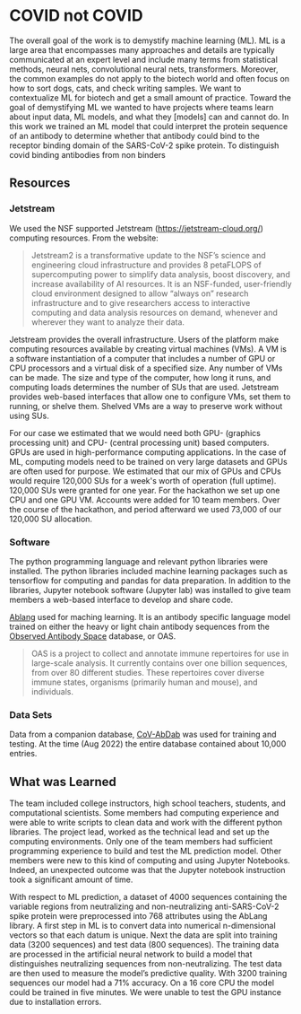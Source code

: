 # COVID not COVID

The overall goal of the work is to demystify machine learning (ML). ML is a large area that encompasses many approaches and details are typically communicated at an expert level and include many terms from statistical methods, neural nets, convolutional neural nets, transformers.  Moreover, the common examples do not apply to the biotech world and often focus on how to sort dogs, cats, and check writing samples. We want to contextualize ML for biotech and get a small amount of practice. Toward the goal of demystifying ML we wanted to have projects where teams learn about input data, ML models, and what they [models] can and cannot do. In this work we trained an ML model that could interpret the protein sequence of an antibody to determine whether that antibody could bind to the receptor binding domain of the SARS-CoV-2 spike protein. To distinguish covid binding antibodies from non binders

## Resources
### Jetstream
We used the NSF supported Jetstream (https://jetstream-cloud.org/) computing resources. From the website: 
> Jetstream2 is a transformative update to the NSF’s science and engineering cloud infrastructure and provides 8 petaFLOPS of supercomputing power to simplify data analysis, boost discovery, and increase availability of AI resources. It is an NSF-funded, user-friendly cloud environment designed to allow “always on” research infrastructure and to give researchers access to interactive computing and data analysis resources on demand, whenever and wherever they want to analyze their data.

Jetstream provides the overall infrastructure. Users of the platform make computing resources available by creating virtual machines (VMs). A VM is a software instantiation of a computer that includes a number of GPU or CPU processors and a virtual disk of a specified size. Any number of VMs can be made. The size and type of the computer, how long it runs, and computing loads determines the number of SUs that are used. Jetstream provides web-based interfaces that allow one to configure VMs, set them to running, or shelve them. Shelved VMs are a way to preserve work without using SUs. 

For our case we estimated that we would need both GPU- (graphics processing unit) and CPU- (central processing unit) based computers. GPUs are used in high-performance computing applications. In the case of ML, computing models need to be trained on very large datasets and GPUs are often used for purpose. We estimated that our mix of GPUs and CPUs would require 120,000 SUs for a week's worth of operation (full uptime). 120,000 SUs were granted for one year. For the hackathon we set up one CPU and one GPU VM. Accounts were added for 10 team members. Over the course of the hackathon, and period afterward we used 73,000 of our 120,000 SU allocation.  

### Software
The python programming language and relevant python libraries were installed. The python libraries included machine learning packages such as tensorflow for computing and pandas for data preparation. In addition to the libraries, Jupyter notebook software (Jupyter lab) was installed to give team members a web-based interface to develop and share code. 

[Ablang](https://github.com/oxpig/AbLang) used for maching learning. It is an antibody specific language model trained on either the heavy or light chain antibody sequences from the [Observed Antibody Space](https://opig.stats.ox.ac.uk/webapps/oas/) database, or OAS. 
>OAS is a project to collect and annotate immune repertoires for use in large-scale analysis. It currently contains over one billion sequences, from over 80 different studies. These repertoires cover diverse immune states, organisms (primarily human and mouse), and individuals.

### Data Sets
Data from a companion database, [CoV-AbDab](https://opig.stats.ox.ac.uk/webapps/covabdab/) was used for training and testing. At the time (Aug 2022) the entire database contained about 10,000 entries. 

## What was Learned
The team included college instructors, high school teachers, students, and computational scientists. Some members had computing experience and were able to write scripts to clean data and work with the different python libraries. The project lead, worked as the technical lead and set up the computing environments. Only one of the team members had sufficient programming experience to build and test the ML prediction model. Other members were new to this kind of computing and using Jupyter Notebooks. Indeed, an unexpected outcome was that the Jupyter notebook instruction took a significant amount of time. 

With respect to ML prediction, a dataset of 4000 sequences containing the variable regions from neutralizing and non-neutralizing anti-SARS-CoV-2 spike protein were preprocessed into 768 attributes using the AbLang library. A first step in ML is to convert data into numerical n-dimensional vectors so that each datum is unique. Next the data are split into training data (3200 sequences) and test data (800 sequences). The training data are processed in the artificial neural network to build a model that distinguishes neutralizing sequences from non-neutralizing. The test data are then used to measure the model’s predictive quality. With 3200 training sequences our model had a 71% accuracy. On a 16 core CPU the model could be trained in five minutes. We were unable to test the GPU instance due to installation errors. 
  
